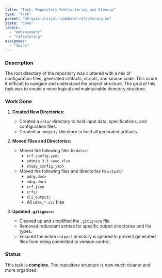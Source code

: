 ```yaml
---
title: "Task: Repository Restructuring and Cleanup"
type: "Task"
parent: "00-epic-initial-codebase-refactoring.md"
state: "done"
labels:
  - "enhancement"
  - "refactoring"
assignees:
  - "Jules"
---
```


### Description

The root directory of the repository was cluttered with a mix of configuration files, generated artifacts, scripts, and source code. This made it difficult to navigate and understand the project structure. The goal of this task was to create a more logical and maintainable directory structure.

### Work Done

1.  **Created New Directories:**
    *   Created a `data/` directory to hold input data, specifications, and configuration files.
    *   Created an `output/` directory to hold all generated artifacts.

2.  **Moved Files and Directories:**
    *   Moved the following files to `data/`:
        *   `crf_config.yaml`
        *   `sdtmig_3-3_spec.xlsx`
        *   `study_config.json`
    *   Moved the following files and directories to `output/`:
        *   `adrg.docx`
        *   `sdrg.docx`
        *   `crf.json`
        *   `crfs/`
        *   `cli_output/`
        *   All `sdtm_*.csv` files

3.  **Updated `.gitignore`:**
    *   Cleaned up and simplified the `.gitignore` file.
    *   Removed redundant entries for specific output directories and file types.
    *   Ensured the entire `output/` directory is ignored to prevent generated files from being committed to version control.

### Status

This task is **complete**. The repository structure is now much cleaner and more organized.
